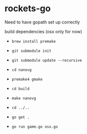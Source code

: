 # rockets-go

Need to have gopath set up correctly

build dependencies (osx only for now)
* `brew install premake`

* `git submodule init`
* `git submodule update --recursive`

* `cd nanovg`
* `premake4 gmake`
* `cd build`
* `make nanovg`
* `cd ../..`

* `go get .`

* `go run game.go osx.go`
